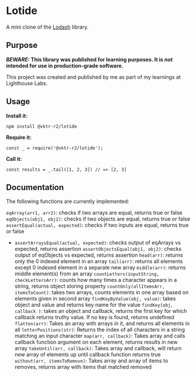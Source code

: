 # Lotide

A mini clone of the [Lodash](https://lodash.com) library.

## Purpose

**_BEWARE:_ This library was published for learning purposes. It is _not_ intended for use in production-grade software.**

This project was created and published by me as part of my learnings at Lighthouse Labs. 

## Usage

**Install it:**

`npm install @vktr-r2/lotide`

**Require it:**

`const _ = require('@vktr-r2/lotide');`

**Call it:**

`const results = _.tail([1, 2, 3]) // => [2, 3]`

## Documentation

The following functions are currently implemented:


  `eqArray(arr1, arr2)`: checks if two arrays are equal, returns true or false
  `eqObjects(obj1, obj2)`: checks if two objects are equal, returns true or false
  `assertEqual(actual, expected)`: checks if two inputs are equal, returns true or false
* `assertArraysEqual(actual, expected)`: checks output of eqArrays vs expected, returns assertion
  `assertObjectsEqual(obj1, obj2)`: checks output of eqObjects vs expected, returns assertion
  `head(arr)`: returns only the 0 indexed element in an array
  `tail(arr)`: returns all elements except 0 indexed element in a separate new array
  `middle(arr)`: returns middle element(s) from an array
  `countLetters(inputString, checkLettersArr)`: counts how many times a character appears in a string, returns object storing property
  `countOnly(allItemsArr, itemsToCount)`: takes two arrays, counts elements in one array based on elements given in second array
  `findKeyByValue(obj, value)`: takes object and value and returns key name for the value
  `findKey(obj, callback )`: takes an object and callback, returns the first key for which callback returns truthy value. If no key is found, returns undefined
  `flatten(arr)`: Takes an array with arrays in it, and returns all elements in all 
  `letterPositions(str)`: Returns the index of all characters in a string matching an input character
  `map(arr, callback)`: Takes array and calls callback function argument on each element, returns results in new array
  `takeUntil(arr, callback)`: Takes array and callback, will return new array of elements up until callback function returns true
  `without(arr, itemsToRemove)`: Takes array and array of items to removes, returns array with items that matched removed


  
